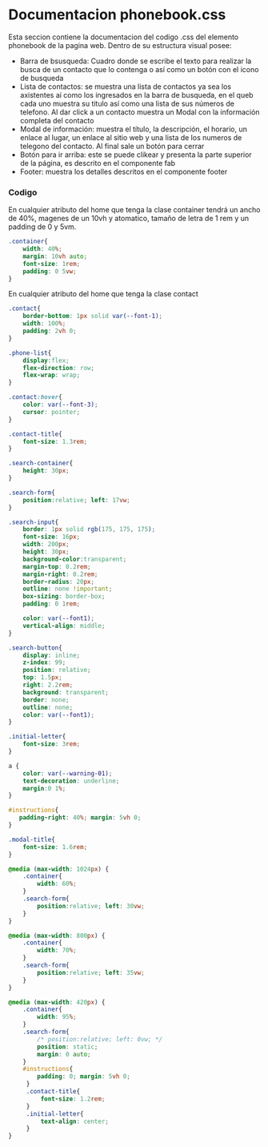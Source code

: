 
# Documentacion phonebook.css

Esta seccion contiene la documentacion del codigo .css del elemento phonebook de la pagina web. Dentro de su estructura visual posee: 
* Barra de bsusqueda: Cuadro donde se escribe el texto para realizar la busca de un contacto que lo contenga o así como un botón con el icono de busqueda
* Lista de contactos: se muestra una lista de contactos ya sea los axistentes aí como los ingresados en la barra de busqueda, en el queb cada uno muestra su titulo así como una  lista de sus números de telefono. Al dar click a un contacto muestra un Modal con la información completa del contacto
* Modal de información: muestra el título, la descripción, el horario, un enlace al lugar, un enlace al sitio web y una lista de los numeros de telegono del contacto. Al final sale un botón para cerrar
* Botón para ir arriba: este se puede clikear y presenta la parte superior de la página, es descrito en el componente fab
* Footer:  muestra los detalles descritos en el componente footer


### Codigo

En cualquier atributo del home que tenga la clase  container tendrá un ancho de 40%, magenes de un 10vh y atomatico, tamaño de letra de 1 rem y un padding de 0 y 5vm.
``` css
.container{
    width: 40%;
    margin: 10vh auto;
    font-size: 1rem;
    padding: 0 5vw;
}
```

En cualquier atributo del home que tenga la clase contact 
``` css
.contact{
    border-bottom: 1px solid var(--font-1);
    width: 100%;
    padding: 2vh 0;
}
```

``` css
.phone-list{
    display:flex;
    flex-direction: row;
    flex-wrap: wrap;
}
```

``` css
.contact:hover{
    color: var(--font-3);
    cursor: pointer;
}
```
``` css
.contact-title{
    font-size: 1.3rem;
}
```

``` css
.search-container{
    height: 30px;
}
```

``` css
.search-form{
    position:relative; left: 17vw;
}
```

``` css
.search-input{
    border: 1px solid rgb(175, 175, 175);  
    font-size: 16px;
    width: 200px;
    height: 30px;
    background-color:transparent;
    margin-top: 0.2rem;
    margin-right: 0.2rem;
    border-radius: 20px;
    outline: none !important;
    box-sizing: border-box;
    padding: 0 1rem;

    color: var(--font1);
    vertical-align: middle;
}
```

``` css
.search-button{
    display: inline;
    z-index: 99;
    position: relative;
    top: 1.5px;
    right: 2.2rem; 
    background: transparent;
    border: none;
    outline: none;
    color: var(--font1);
}
``` 

``` css
.initial-letter{
    font-size: 3rem;
}
```

``` css
a {
    color: var(--warning-01);
    text-decoration: underline;
    margin:0 1%;
}
```

``` css
#instructions{
   padding-right: 40%; margin: 5vh 0;
}
```

``` css
.modal-title{
    font-size: 1.6rem;
}
```

``` css
@media (max-width: 1024px) {
    .container{
        width: 60%;
    }
    .search-form{
        position:relative; left: 30vw;
    }
}
```

``` css
@media (max-width: 800px) {
    .container{
        width: 70%;
    }
    .search-form{
        position:relative; left: 35vw;
    }
}
```

``` css
@media (max-width: 420px) {
    .container{
        width: 95%;
    }
    .search-form{
        /* position:relative; left: 0vw; */
        position: static;
        margin: 0 auto;
    }
    #instructions{
        padding: 0; margin: 5vh 0;
     }
     .contact-title{
         font-size: 1.2rem;
     }
     .initial-letter{
         text-align: center;
     }
}
```